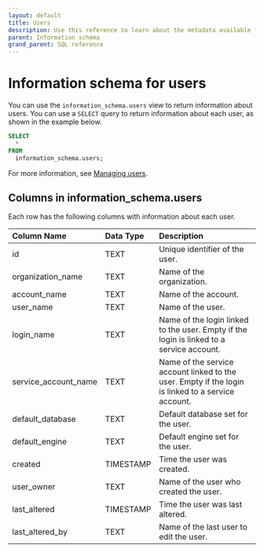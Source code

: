 ```yaml
---
layout: default
title: Users
description: Use this reference to learn about the metadata available for Firebolt users using the information schema.
parent: Information schema
grand_parent: SQL reference
---
```


# Information schema for users
You can use the `information_schema.users` view to return information about users. You can use a `SELECT` query to return information about each user, as shown in the example below.

```sql
SELECT
  *
FROM
  information_schema.users;
```

For more information, see [Managing users](../../../Guides/managing-your-organization/managing-users.md).

## Columns in information_schema.users

Each row has the following columns with information about each user.

| Column Name                 | Data Type   | Description |
| :---------------------------| :-----------| :-----------|
| id                          | TEXT      | Unique identifier of the user. |
| organization_name           | TEXT      | Name of the organization. |
| account_name                | TEXT      | Name of the account. |
| user_name                   | TEXT      | Name of the user. |
| login_name                  | TEXT      | Name of the login linked to the user. Empty if the login is linked to a service account. |
| service_account_name        | TEXT      | Name of the service account linked to the user. Empty if the login is linked to a service account. |
| default_database            | TEXT      | Default database set for the user. |
| default_engine              | TEXT      | Default engine set for the user. |
| created                     | TIMESTAMP | Time the user was created. |
| user_owner                  | TEXT      | Name of the user who created the user. |
| last_altered                | TIMESTAMP | Time the user was last altered. |
| last_altered_by             | TEXT       | Name of the last user to edit the user. |





